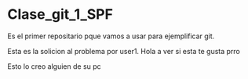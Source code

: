 # Clase_git_1_SPF
Es el primer repositario pque vamos a usar para ejemplificar git.

Esta es la solicion al problema por user1.
Hola a ver si esta te gusta prro

Esto lo creo alguien de su pc

